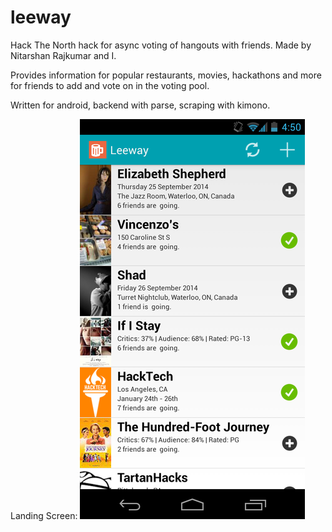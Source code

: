 leeway
======

Hack The North hack for async voting of hangouts with friends. Made by Nitarshan Rajkumar and I.

Provides information for popular restaurants, movies, hackathons and more for friends to add and vote on in the voting pool.


Written for android, backend with parse, scraping with kimono.


Landing Screen:
![alt tag](https://raw.githubusercontent.com/austinscchiang/leeway/master/images/landing.png)
